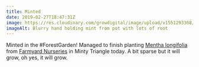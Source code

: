 ```yaml
---
title: Minted
date: 2019-02-27T18:47:31Z
image: https://res.cloudinary.com/growdigital/image/upload/v1551293368/menthalongifolia-26419189537.jpg
imageAlt: Blurry hand holding mint from pot with lots of root
---
```


Minted in the #ForestGarden! Managed to finish planting [Mentha longifolia](https://pfaf.org/User/Plant.aspx?LatinName=Mentha+longifolia) from [Farmyard Nurseries](https://farmyardnurseries.co.uk) in Minty Triangle today. A bit sparse but it will grow, oh yes, it will grow.
